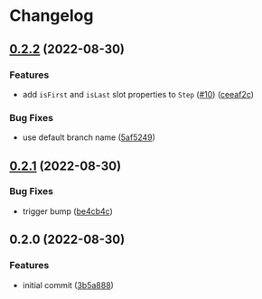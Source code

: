 # Changelog

## [0.2.2](https://github.com/nhedger/vue-headless-stepper/compare/v0.2.1...v0.2.2) (2022-08-30)


### Features

* add `isFirst` and `isLast` slot properties to `Step` ([#10](https://github.com/nhedger/vue-headless-stepper/issues/10)) ([ceeaf2c](https://github.com/nhedger/vue-headless-stepper/commit/ceeaf2c6421de4c202aa3a98cc7699847a945271))


### Bug Fixes

* use default branch name ([5af5249](https://github.com/nhedger/vue-headless-stepper/commit/5af5249885ebddd4f24fde89aca95535230bf49d))

## [0.2.1](https://github.com/nhedger/vue-headless-stepper/compare/v0.2.0...v0.2.1) (2022-08-30)


### Bug Fixes

* trigger bump ([be4cb4c](https://github.com/nhedger/vue-headless-stepper/commit/be4cb4c4b84c4f7f92fb0c8374165af5c5988a4f))

## 0.2.0 (2022-08-30)


### Features

* initial commit ([3b5a888](https://github.com/nhedger/vue-headless-stepper/commit/3b5a8883b3a83a459574309a95e42a9e3f04bae5))
